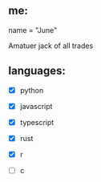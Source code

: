 ## me:
name = "June"
  
Amatuer jack of all trades

## languages:
- [x] python
- [x] javascript
- [x] typescript
- [x] rust
- [x] r
- [ ] c

